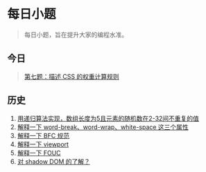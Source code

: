 # 每日小题

> 每日小题，旨在提升大家的编程水准。

## 今日
> [第七题：描述 CSS 的权重计算规则](https://github.com/guokangf/Daily/issues/7)

## 历史

1.  [用递归算法实现，数组长度为5且元素的随机数在2-32间不重复的值](https://github.com/guokangf/Daily/issues/1)
1.  [解释一下 word-break、word-wrap、white-space 这三个属性](https://github.com/guokangf/Daily/issues/2)
1.  [解释一下 BFC 规范](https://github.com/guokangf/Daily/issues/3)
1.  [解释一下 viewport](https://github.com/guokangf/Daily/issues/4)
1.  [解释一下 FOUC](https://github.com/guokangf/Daily/issues/5)
1.  [对 shadow DOM 的了解？](https://github.com/guokangf/Daily/issues/6)
